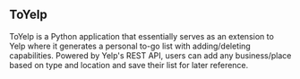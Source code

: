 ## ToYelp

ToYelp is a Python application that essentially serves as an extension to Yelp where it
generates a personal to-go list with adding/deleting capabilities. Powered by Yelp's REST API,
users can add any business/place based on type and location and save their list 
for later reference.
